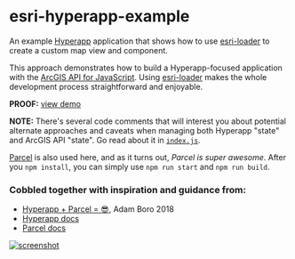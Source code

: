 # esri-hyperapp-example

An example [Hyperapp](https://hyperapp.js.org/) application that shows how to use [esri-loader](https://github.com/Esri/esri-loader) to create a custom map view and component.

This approach demonstrates how to build a Hyperapp-focused application with the [ArcGIS API for JavaScript](https://developers.arcgis.com/javascript/). Using [esri-loader](https://github.com/Esri/esri-loader) makes the whole development process straightforward and enjoyable.

**PROOF:** [view demo](https://jwasilgeo.github.io/esri-hyperapp-example/)

**NOTE:** There's several code comments that will interest you about potential alternate approaches and caveats when managing both Hyperapp "state" and ArcGIS API "state". Go read about it in [`index.js`](https://github.com/jwasilgeo/esri-hyperapp-example/blob/master/index.js).

[Parcel](https://parceljs.org/) is also used here, and as it turns out, _Parcel is super awesome_. After you `npm install`, you can simply use `npm run start` and `npm run build`.

### Cobbled together with inspiration and guidance from:

- [Hyperapp + Parcel = 😎](https://blog.daftcode.pl/hyperapp-parcel-71823bd93f1c), Adam Boro 2018
- [Hyperapp docs](https://github.com/hyperapp/hyperapp/blob/master/README.md)
- [Parcel docs](https://parceljs.org/)

[![screenshot](https://raw.githubusercontent.com/jwasilgeo/esri-hyperapp-example/master/screenshot.png)](https://jwasilgeo.github.io/esri-hyperapp-example/)
